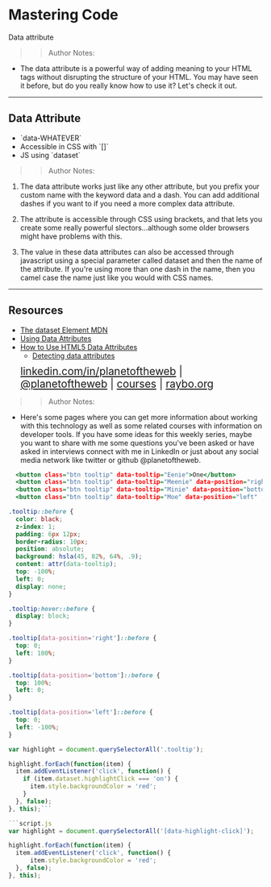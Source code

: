 <!-- .slide: data-state="title" -->

# Mastering Code
Data attribute

> > Author Notes:

- The data attribute is a powerful way of adding meaning to your HTML tags without disrupting the structure of your HTML. You may have seen it before, but do you really know how to use it? Let's check it out.

---

## Data Attribute

<ul>
  <li class="fragment">`data-WHATEVER`</li>
  <li class="fragment">Accessible in CSS with `[]`</li>
  <li class="fragment">JS using `dataset`</li>
</ul>

> > Author Notes:

1. The data attribute works just like any other attribute, but you prefix your custom name with the keyword data and a dash. You can add additional dashes if you want to if you need a more complex data attribute.

1. The attribute is accessible through CSS using brackets, and that lets you create some really powerful slectors...although some older browsers might have problems with this.

1. The value in these data attributes can also be accessed through javascript using a special parameter called dataset and then the name of the attribute. If you're using more than one dash in the name, then you camel case the name just like you would with CSS names.

---

## Resources
<ul>
  <li><a href="https://developer.mozilla.org/en-US/docs/Web/API/HTMLElement/dataset">The dataset Element MDN</a></li>
  <li><a href="https://developer.mozilla.org/en-US/docs/Learn/HTML/Howto/Use_data_attributes">Using Data Attributes</a></li>
  <li><a href="https://www.sitepoint.com/use-html5-data-attributes/">How to Use HTML5 Data Attributes</a></li>
  <li style="list-style: none;">
    <ul>
      <li style="margin-bottom: 10px"><a href="https://www.linkedin.com/learning/javascript-enhancing-the-dom/detecting-data-attributes">Detecting data attributes</a></li>
    </ul>
  <li style="list-style: none; font-size: 1.3rem;"><a href="hhttps://www.linkedin.com/in/planetoftheweb">linkedin.com/in/planetoftheweb</a> | <a href="https://www.twitter.com/planetoftheweb">@planetoftheweb</a> | <a href="https://www.linkedin.com/learning/instructors/ray-villalobos">courses</a> | <a href="https://raybo.org">raybo.org</a></li>
</ul>

> > Author Notes:

- Here's some pages where you can get more information about working with this technology as well as some related courses with information on developer tools. If you have some ideas for this weekly series, maybe you want to share with me some questions you've been asked or have asked in interviews connect with me in LinkedIn or just about any social media network like twitter or github @planetoftheweb.


```index.html
  <button class="btn tooltip" data-tooltip="Eenie">One</button>
  <button class="btn tooltip" data-tooltip="Meenie" data-position="right">Two</button>
  <button class="btn tooltip" data-tooltip="Minie" data-position="bottom" data-highlight-click="on">Three</button>
  <button class="btn tooltip" data-tooltip="Moe" data-position="left"  data-highlight-click="on">Four</button>
```

```style.css
.tooltip::before {
  color: black;
  z-index: 1;
  padding: 6px 12px;
  border-radius: 10px;
  position: absolute;
  background: hsla(45, 82%, 64%, .9);
  content: attr(data-tooltip);
  top: -100%;
  left: 0;
  display: none;
}

.tooltip:hover::before {
  display: block;
}

.tooltip[data-position='right']::before {
  top: 0;
  left: 100%;
}

.tooltip[data-position='bottom']::before {
  top: 100%;
  left: 0;
}

.tooltip[data-position='left']::before {
  top: 0;
  left: -100%;
}
```

```script.js
var highlight = document.querySelectorAll('.tooltip');

highlight.forEach(function(item) {
  item.addEventListener('click', function() {
    if (item.dataset.highlightClick === 'on') {
      item.style.backgroundColor = 'red';
    }
  }, false);
}, this);```

```script.js
var highlight = document.querySelectorAll('[data-highlight-click]');

highlight.forEach(function(item) {
  item.addEventListener('click', function() {
      item.style.backgroundColor = 'red';
  }, false);
}, this);
```

